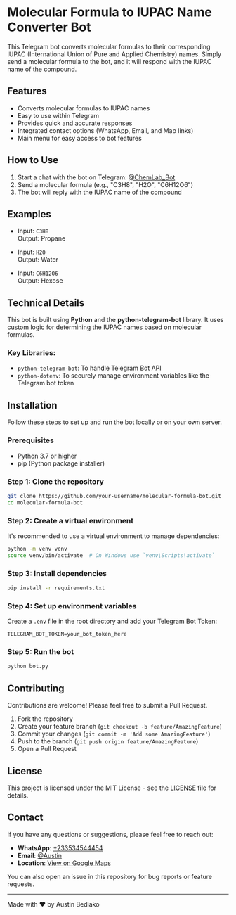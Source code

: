 # Molecular Formula to IUPAC Name Converter Bot

This Telegram bot converts molecular formulas to their corresponding IUPAC (International Union of Pure and Applied Chemistry) names. Simply send a molecular formula to the bot, and it will respond with the IUPAC name of the compound.

## Features

- Converts molecular formulas to IUPAC names
- Easy to use within Telegram
- Provides quick and accurate responses
- Integrated contact options (WhatsApp, Email, and Map links)
- Main menu for easy access to bot features

## How to Use

1. Start a chat with the bot on Telegram: [@ChemLab_Bot](https://t.me/Chemlabb_bot)
2. Send a molecular formula (e.g., "C3H8", "H2O", "C6H12O6")
3. The bot will reply with the IUPAC name of the compound

## Examples

- Input: `C3H8`  
  Output: Propane

- Input: `H2O`  
  Output: Water

- Input: `C6H12O6`  
  Output: Hexose

## Technical Details

This bot is built using **Python** and the **python-telegram-bot** library. It uses custom logic for determining the IUPAC names based on molecular formulas.

### Key Libraries:
- `python-telegram-bot`: To handle Telegram Bot API
- `python-dotenv`: To securely manage environment variables like the Telegram bot token

## Installation

Follow these steps to set up and run the bot locally or on your own server.

### Prerequisites

- Python 3.7 or higher
- pip (Python package installer)

### Step 1: Clone the repository

```bash
git clone https://github.com/your-username/molecular-formula-bot.git
cd molecular-formula-bot
```

### Step 2: Create a virtual environment

It's recommended to use a virtual environment to manage dependencies:

```bash
python -m venv venv
source venv/bin/activate  # On Windows use `venv\Scripts\activate`
```

### Step 3: Install dependencies

```bash
pip install -r requirements.txt
```

### Step 4: Set up environment variables

Create a `.env` file in the root directory and add your Telegram Bot Token:

```
TELEGRAM_BOT_TOKEN=your_bot_token_here
```

### Step 5: Run the bot

```bash
python bot.py
```

## Contributing

Contributions are welcome! Please feel free to submit a Pull Request.

1. Fork the repository
2. Create your feature branch (`git checkout -b feature/AmazingFeature`)
3. Commit your changes (`git commit -m 'Add some AmazingFeature'`)
4. Push to the branch (`git push origin feature/AmazingFeature`)
5. Open a Pull Request

## License

This project is licensed under the MIT License - see the [LICENSE](LICENSE) file for details.

## Contact

If you have any questions or suggestions, please feel free to reach out:

- **WhatsApp**: [+233534544454](https://wa.me//+233534544454)
- **Email**: [@Austin](mailto:austinbediako4@gmail.com)
- **Location**: [View on Google Maps](https://www.google.com/maps/d/viewer?mid=1lTnYKOYpRIhgnZGYozcfmoOh9tc&hl=en&ll=6.129593864887134%2C-0.20541400000001597&z=8)

You can also open an issue in this repository for bug reports or feature requests.

---

Made with ❤️ by Austin Bediako

